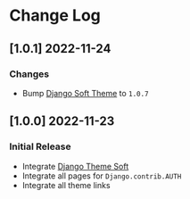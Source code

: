 # Change Log

## [1.0.1] 2022-11-24
### Changes

- Bump [Django Soft Theme](https://github.com/app-generator/django-theme-soft-design) to `1.0.7`

## [1.0.0] 2022-11-23
### Initial Release

- Integrate [Django Theme Soft](https://github.com/app-generator/django-theme-soft-design)
- Integrate all pages for `Django.contrib.AUTH`
- Integrate all theme links

